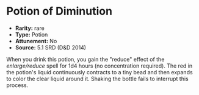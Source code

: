 
# Potion of Diminution

* **Rarity:** rare
* **Type:** Potion
* **Attunement:** No
* **Source:** 5.1 SRD (D&D 2014)


When you drink this potion, you gain the "reduce" effect of the _enlarge/reduce_ spell for 1d4 hours (no concentration required). The red in the potion's liquid continuously contracts to a tiny bead and then expands to color the clear liquid around it. Shaking the bottle fails to interrupt this process.
